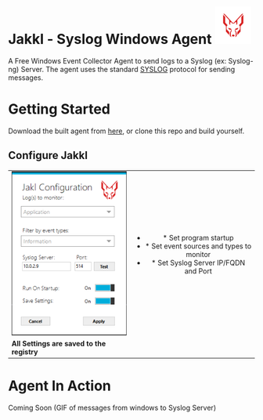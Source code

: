 ﻿# Jakkl - Syslog Windows Agent ![Jakkl](https://github.com/Azayzel/syslog-windows-agent/blob/master/jakkl_sm.png "Jakkl")

A Free Windows Event Collector Agent to send logs to a Syslog (ex: Syslog-ng) Server. The agent uses the standard [SYSLOG](https://tools.ietf.org/html/rfc5424) protocol for sending messages.

# Getting Started 

Download the built agent from [here](https://github.com/Azayzel/syslog-windows-agent/blob/master/Build/Jakkl.zip), or clone this repo and build yourself.

## Configure Jakkl

|        |           |
| ------------- |:-------------:|
| ![Jakkl - Syslog Windows Agent Running](https://github.com/Azayzel/syslog-windows-agent/blob/master/jakkl_syslog_windows.png "Jakkl Configuration") | <ul><li>* Set program startup</li> <li>* Set event sources and types to monitor</li> <li>* Set Syslog Server IP/FQDN and Port</li></ul> |
| **All Settings are saved to the registry** |



# Agent In Action
Coming Soon (GIF of messages from windows to Syslog Server)